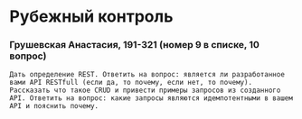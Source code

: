 # Рубежный контроль
### Грушевская Анастасия, 191-321 (номер 9 в списке, 10 вопрос)

```
Дать определение REST. Ответить на вопрос: является ли разработанное вами API RESTfull (если да, то почему, если нет, то почему). Рассказать что такое CRUD и привести примеры запросов из созданного API. Ответить на вопрос: какие запросы являются идемпотентными в вашем API и пояснить почему.
```
